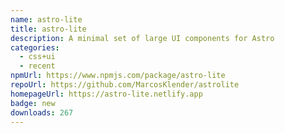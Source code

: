```yaml
---
name: astro-lite
title: astro-lite
description: A minimal set of large UI components for Astro
categories:
  - css+ui
  - recent
npmUrl: https://www.npmjs.com/package/astro-lite
repoUrl: https://github.com/MarcosKlender/astrolite
homepageUrl: https://astro-lite.netlify.app
badge: new
downloads: 267
---
```

